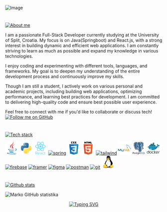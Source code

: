 ![Image](https://github.com/user-attachments/assets/8c0ac977-b429-4fac-adbc-665e7679c44a)

# <div align="left">
  <a href="https://git.io/typing-svg"><img src="https://readme-typing-svg.demolab.com?font=Poppins&size=32&pause=1000&color=E9E8E8&center=false&vCenter=true&random=false&width=500&height=50&lines=About+me+:" alt="About me" /></a>
</div>
I am a passionate Full-Stack Developer currently studying at the University of Split, Croatia. My focus is on Java(Springboot) and React.js, with a strong interest in building dynamic and efficient web applications. I am constantly striving to learn as much as possible and expand my knowledge in various technologies. 

I enjoy coding and experimenting with different tools, languages, and frameworks. My goal is to deepen my understanding of the entire development process and continuously improve my skills. 

Though I am still a student, I actively work on various personal and academic projects, including building web applications, optimizing performance, and learning best practices for development. I am committed to delivering high-quality code and ensure best possible user experience.

Feel free to connect with me if you'd like to collaborate or discuss tech!
[![Follow me on GitHub](https://img.shields.io/github/followers/marko-udovcic?style=for-the-badge&logo=github&label=Follow)](https://github.com/marko-udovcic)


# <div align="left">
  <a href="https://git.io/typing-svg"><img src="https://readme-typing-svg.demolab.com?font=Poppins&size=32&pause=1000&color=E9E8E8&center=false&vCenter=true&random=false&width=500&height=50&lines=Tech+Stack+:" alt="Tech stack" /></a>
</div>
<a target="_blank" href="https://raw.githubusercontent.com/devicons/devicon/master/icons/java/java-original.svg" style="display: inline-block;"><img src="https://raw.githubusercontent.com/devicons/devicon/master/icons/java/java-original.svg" alt="java" width="42" height="42" /></a>
<a target="_blank" href="https://raw.githubusercontent.com/devicons/devicon/master/icons/python/python-original.svg" style="display: inline-block;"><img src="https://raw.githubusercontent.com/devicons/devicon/master/icons/python/python-original.svg" alt="python" width="42" height="42" /></a>
<a target="_blank" href="https://raw.githubusercontent.com/devicons/devicon/master/icons/react/react-original-wordmark.svg" style="display: inline-block;"><img src="https://raw.githubusercontent.com/devicons/devicon/master/icons/react/react-original-wordmark.svg" alt="react" width="42" height="42" /></a>
<a target="_blank" href="https://www.vectorlogo.zone/logos/springio/springio-icon.svg" style="display: inline-block;"><img src="https://www.vectorlogo.zone/logos/springio/springio-icon.svg" alt="spring" width="42" height="42" /></a>
<a target="_blank" href="https://raw.githubusercontent.com/devicons/devicon/master/icons/css3/css3-original-wordmark.svg" style="display: inline-block;"><img src="https://raw.githubusercontent.com/devicons/devicon/master/icons/css3/css3-original-wordmark.svg" alt="css3" width="42" height="42" /></a>
<a target="_blank" href="https://raw.githubusercontent.com/devicons/devicon/master/icons/html5/html5-original-wordmark.svg" style="display: inline-block;"><img src="https://raw.githubusercontent.com/devicons/devicon/master/icons/html5/html5-original-wordmark.svg" alt="html5" width="42" height="42" /></a>
<a target="_blank" href="https://www.vectorlogo.zone/logos/tailwindcss/tailwindcss-icon.svg" style="display: inline-block;"><img src="https://www.vectorlogo.zone/logos/tailwindcss/tailwindcss-icon.svg" alt="tailwind" width="42" height="42" /></a>
<a target="_blank" href="https://raw.githubusercontent.com/devicons/devicon/master/icons/mysql/mysql-original-wordmark.svg" style="display: inline-block;"><img src="https://raw.githubusercontent.com/devicons/devicon/master/icons/mysql/mysql-original-wordmark.svg" alt="mysql" width="42" height="42" /></a>
<a target="_blank" href="https://raw.githubusercontent.com/devicons/devicon/master/icons/postgresql/postgresql-original-wordmark.svg" style="display: inline-block;"><img src="https://raw.githubusercontent.com/devicons/devicon/master/icons/postgresql/postgresql-original-wordmark.svg" alt="postgresql" width="42" height="42" /></a>
<a target="_blank" href="https://raw.githubusercontent.com/devicons/devicon/master/icons/docker/docker-original-wordmark.svg" style="display: inline-block;"><img src="https://raw.githubusercontent.com/devicons/devicon/master/icons/docker/docker-original-wordmark.svg" alt="docker" width="42" height="42" /></a>
<a target="_blank" href="https://www.vectorlogo.zone/logos/firebase/firebase-icon.svg" style="display: inline-block;"><img src="https://www.vectorlogo.zone/logos/firebase/firebase-icon.svg" alt="firebase" width="42" height="42" /></a>
<a target="_blank" href="https://www.vectorlogo.zone/logos/framer/framer-icon.svg" style="display: inline-block;"><img src="https://www.vectorlogo.zone/logos/framer/framer-icon.svg" alt="framer" width="42" height="42" /></a>
<a target="_blank" href="https://www.vectorlogo.zone/logos/figma/figma-icon.svg" style="display: inline-block;"><img src="https://www.vectorlogo.zone/logos/figma/figma-icon.svg" alt="figma" width="42" height="42" /></a>
<a target="_blank" href="https://www.vectorlogo.zone/logos/getpostman/getpostman-icon.svg" style="display: inline-block;"><img src="https://www.vectorlogo.zone/logos/getpostman/getpostman-icon.svg" alt="postman" width="42" height="42" /></a>
<a target="_blank" href="https://www.vectorlogo.zone/logos/git-scm/git-scm-icon.svg" style="display: inline-block;"><img src="https://www.vectorlogo.zone/logos/git-scm/git-scm-icon.svg" alt="git" width="42" height="42" /></a>
<a target="_blank" href="https://raw.githubusercontent.com/devicons/devicon/master/icons/linux/linux-original.svg" style="display: inline-block;"><img src="https://raw.githubusercontent.com/devicons/devicon/master/icons/linux/linux-original.svg" alt="linux" width="42" height="42" /></a>

# <div align="left">
  <a href="https://git.io/typing-svg"><img src="https://readme-typing-svg.demolab.com?font=Poppins&size=32&pause=1000&color=E9E8E8&center=false&vCenter=true&random=false&width=500&height=50&lines=GitHub+Stats+:" alt="Github stats" /></a>
</div>

![Marko GitHub statistika](https://github-readme-stats.vercel.app/api?username=marko-udovcic&show_icons=true&theme=react)


<div align="center">
  <a href="https://git.io/typing-svg"><img src="https://readme-typing-svg.demolab.com?font=Poppins&size=36&pause=1000&color=229EF7&center=true&vCenter=true&random=false&width=500&height=70&lines=Thanks+for+visiting" alt="Typing SVG" /></a>
</div>
